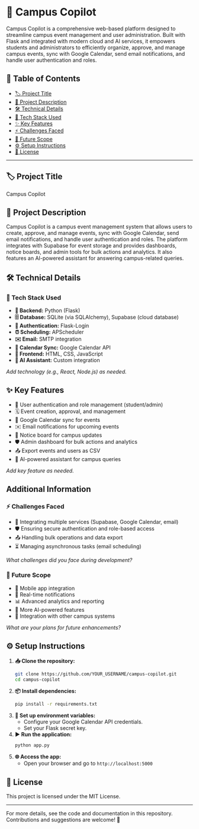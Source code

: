 # 🚀 Campus Copilot

Campus Copilot is a comprehensive web-based platform designed to streamline campus event management and user administration. Built with Flask and integrated with modern cloud and AI services, it empowers students and administrators to efficiently organize, approve, and manage campus events, sync with Google Calendar, send email notifications, and handle user authentication and roles.

## 📑 Table of Contents
- [🏷️ Project Title](#project-title)
- [📝 Project Description](#project-description)
- [🛠️ Technical Details](#technical-details)
- [🧰 Tech Stack Used](#tech-stack-used)
- [✨ Key Features](#key-features)
- [⚡ Challenges Faced](#challenges-faced)
- [🔮 Future Scope](#future-scope)
- [⚙️ Setup Instructions](#setup-instructions)
- [📄 License](#license)

---

## 🏷️ Project Title
Campus Copilot

## 📝 Project Description
Campus Copilot is a campus event management system that allows users to create, approve, and manage events, sync with Google Calendar, send email notifications, and handle user authentication and roles. The platform integrates with Supabase for event storage and provides dashboards, notice boards, and admin tools for bulk actions and analytics. It also features an AI-powered assistant for answering campus-related queries.

## 🛠️ Technical Details

### 🧰 Tech Stack Used
- **🐍 Backend:** Python (Flask)
- **🗄️ Database:** SQLite (via SQLAlchemy), Supabase (cloud database)
- **🔐 Authentication:** Flask-Login
- **⏰ Scheduling:** APScheduler
- **✉️ Email:** SMTP integration
- **📅 Calendar Sync:** Google Calendar API
- **🎨 Frontend:** HTML, CSS, JavaScript
- **🤖 AI Assistant:** Custom integration

_Add technology (e.g., React, Node.js) as needed._

## ✨ Key Features
- 🔐 User authentication and role management (student/admin)
- 🗓️ Event creation, approval, and management
- 📅 Google Calendar sync for events
- ✉️ Email notifications for upcoming events
- 📢 Notice board for campus updates
- 🛡️ Admin dashboard for bulk actions and analytics
- 📤 Export events and users as CSV
- 🤖 AI-powered assistant for campus queries

_Add key feature as needed._

## Additional Information

### ⚡ Challenges Faced
- 🔗 Integrating multiple services (Supabase, Google Calendar, email)
- 🛡️ Ensuring secure authentication and role-based access
- 📤 Handling bulk operations and data export
- ⏳ Managing asynchronous tasks (email scheduling)

_What challenges did you face during development?_

### 🔮 Future Scope
- 📱 Mobile app integration
- 🔔 Real-time notifications
- 📊 Advanced analytics and reporting
- 🤖 More AI-powered features
- 🏫 Integration with other campus systems

_What are your plans for future enhancements?_

## ⚙️ Setup Instructions

1. **📥 Clone the repository:**
   ```sh
   git clone https://github.com/YOUR_USERNAME/campus-copilot.git
   cd campus-copilot
   ```
2. **📦 Install dependencies:**
   ```sh
   pip install -r requirements.txt
   ```
3. **🔑 Set up environment variables:**
   - Configure your Google Calendar API credentials.
   - Set your Flask secret key.
4. **▶️ Run the application:**
   ```sh
   python app.py
   ```
5. **🌐 Access the app:**
   - Open your browser and go to `http://localhost:5000`

## 📄 License
This project is licensed under the MIT License.

---

For more details, see the code and documentation in this repository. Contributions and suggestions are welcome! 🎉
